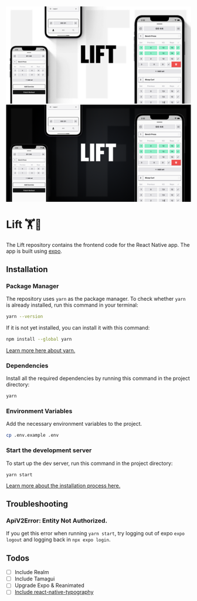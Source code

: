 <p align="center">
<img src="./screenshots/lift-light.png#gh-light-mode-only">
<img src="./screenshots/lift-dark.png#gh-dark-mode-only">

# Lift 🏋️💪

The Lift repository contains the frontend code for the React Native app. The app is built using [expo](https://expo.dev/).

## Installation

### Package Manager

The repository uses `yarn` as the package manager. To check whether `yarn` is already installed, run this command in your terminal:

```bash
yarn --version
```

If it is not yet installed, you can install it with this command:

```bash
npm install --global yarn
```

[Learn more here about yarn.](https://classic.yarnpkg.com/lang/en/docs/install/#mac-stable)

### Dependencies

Install all the required dependencies by running this command in the project directory:

```bash
yarn
```

### Environment Variables

Add the necessary environment variables to the project.

```bash
cp .env.example .env
```

### Start the development server

To start up the dev server, run this command in the project directory:

```bash‚
yarn start
```

[Learn more about the installation process here.](https://docs.expo.dev/get-started/installation/)

## Troubleshooting

### ApiV2Error: Entity Not Authorized.

If you get this error when running `yarn start`, try logging out of expo `expo logout` and logging back in `npx expo login`.
  
## Todos

- [ ] Include Realm
- [ ] Include Tamagui
- [ ] Upgrade Expo & Reanimated
- [ ] [Include react-native-typography](https://github.com/hectahertz/react-native-typography)
